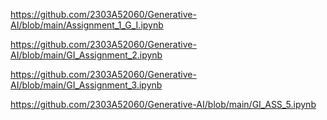 https://github.com/2303A52060/Generative-AI/blob/main/Assignment_1_G_I.ipynb

https://github.com/2303A52060/Generative-AI/blob/main/GI_Assignment_2.ipynb

https://github.com/2303A52060/Generative-AI/blob/main/GI_Assignment_3.ipynb

https://github.com/2303A52060/Generative-AI/blob/main/GI_ASS_5.ipynb

